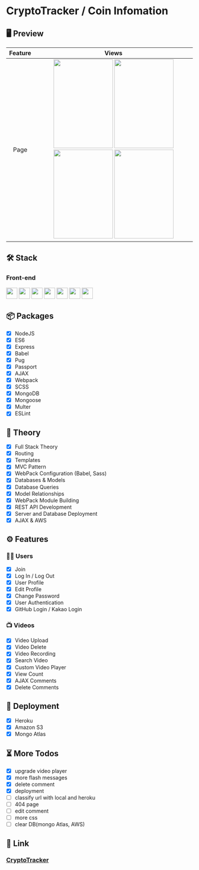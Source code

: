 # CryptoTracker / Coin Infomation

## 🖥 Preview

| Feature |                                                                                                                                                                                                                                                                                      Views                                                                                                                                                                                                                                                                                      |
| :-----: | :-----------------------------------------------------------------------------------------------------------------------------------------------------------------------------------------------------------------------------------------------------------------------------------------------------------------------------------------------------------------------------------------------------------------------------------------------------------------------------------------------------------------------------------------------------------------------------: |
|  Page   | <img widtH="160" height="240" src="https://user-images.githubusercontent.com/78011042/142924414-cce97341-f0f9-4793-ba26-9fe84605f881.png"/> <img widtH="160" height="240" src="https://user-images.githubusercontent.com/78011042/142924563-4983a7d7-f1aa-4c66-a51b-be1070076e7c.png"/> <img widtH="160" height="240" src="https://user-images.githubusercontent.com/78011042/142924665-44b6ab29-af31-4cc3-86d2-e0b6daae527e.png"/> <img widtH="160" height="240" src="https://user-images.githubusercontent.com/78011042/142924796-6aac5ce3-f2af-4681-9cc0-501d8db004ea.png"/> |

## 🛠 Stack

### Front-end

<img height="30" src="https://img.shields.io/badge/HTML5-E34F26?style=for-the-badge&logo=HTML5&logoColor=white" /> <img height="30" src="https://img.shields.io/badge/CSS3-1572B6?style=for-the-badge&logo=CSS3&logoColor=white"/> <img height="30" src="https://img.shields.io/badge/Javascript-black?style=for-the-badge&logo=Javascript&logoColor=F7DF1E"/> <img height="30" src="https://img.shields.io/badge/Pug-A86454?style=for-the-badge&logo=Pug&logoColor=white"/> <img height="30" src="https://img.shields.io/badge/Babel-F9DC3E?style=for-the-badge&logo=Babel&logoColor=black"/> <img height="30" src="https://img.shields.io/badge/Sass-CC6699?style=for-the-badge&logo=Sass&logoColor=white"/> <img height="30" src="https://img.shields.io/badge/Webpack-blue?style=for-the-badge&logo=Webpack&logoColor=white"/>

## 📦 Packages

- [x] NodeJS
- [x] ES6
- [x] Express
- [x] Babel
- [x] Pug
- [x] Passport
- [x] AJAX
- [x] Webpack
- [x] SCSS
- [x] MongoDB
- [x] Mongoose
- [x] Multer
- [x] ESLint

## 📖 Theory

- [x] Full Stack Theory
- [x] Routing
- [x] Templates
- [x] MVC Pattern
- [x] WebPack Configuration (Babel, Sass)
- [x] Databases & Models
- [x] Database Queries
- [x] Model Relationships
- [x] WebPack Module Building
- [x] REST API Development
- [x] Server and Database Deployment
- [x] AJAX & AWS

## ⚙ Features

### 🙎‍♂️ Users

- [x] Join
- [x] Log In / Log Out
- [x] User Profile
- [x] Edit Profile
- [x] Change Password
- [x] User Authentication
- [x] GitHub Login / Kakao Login

### 📺 Videos

- [x] Video Upload
- [x] Video Delete
- [x] Video Recording
- [x] Search Video
- [x] Custom Video Player
- [x] View Count
- [x] AJAX Comments
- [x] Delete Comments

## 🚀 Deployment

- [x] Heroku
- [x] Amazon S3
- [x] Mongo Atlas

## ⏳ More Todos

- [x] upgrade video player
- [x] more flash messages
- [x] delete comment
- [x] deployment
- [ ] classify url with local and heroku
- [ ] 404 page
- [ ] edit comment
- [ ] more css
- [ ] clear DB(mongo Atlas, AWS)

## 🔗 Link

### [CryptoTracker](http://pajang1515.dothome.co.kr/crypto/)
